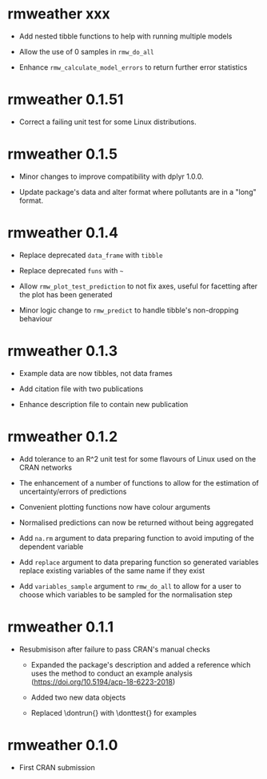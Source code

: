 # rmweather xxx

  - Add nested tibble functions to help with running multiple models
  
  - Allow the use of 0 samples in `rmw_do_all`
  
  - Enhance `rmw_calculate_model_errors` to return further error statistics

# rmweather 0.1.51

  - Correct a failing unit test for some Linux distributions. 

# rmweather 0.1.5

  - Minor changes to improve compatibility with dplyr 1.0.0.
  
  - Update package's data and alter format where pollutants are in a "long" format.

# rmweather 0.1.4

  - Replace deprecated `data_frame` with `tibble`
  
  - Replace deprecated `funs` with `~`
  
  - Allow `rmw_plot_test_prediction` to not fix axes, useful for facetting after the plot has been generated
  
  - Minor logic change to `rmw_predict` to handle tibble's non-dropping behaviour

# rmweather 0.1.3

  - Example data are now tibbles, not data frames

  - Add citation file with two publications
  
  - Enhance description file to contain new publication

# rmweather 0.1.2

  - Add tolerance to an R^2 unit test for some flavours of Linux used on the CRAN networks

  - The enhancement of a number of functions to allow for the estimation of uncertainty/errors of predictions
  
  - Convenient plotting functions now have colour arguments
  
  - Normalised predictions can now be returned without being aggregated
  
  - Add `na.rm` argument to data preparing function to avoid imputing of the dependent variable
  
  - Add `replace` argument to data preparing function so generated variables replace existing variables of the same name if they exist
  
  - Add `variables_sample` argument to `rmw_do_all` to allow for a user to choose which variables to be sampled for the normalisation step

# rmweather 0.1.1

  - Resubmisison after failure to pass CRAN's manual checks 
  
    - Expanded the package's description and added a reference which uses the method to conduct an example analysis (https://doi.org/10.5194/acp-18-6223-2018)
    
    - Added two new data objects
  
    - Replaced \dontrun{} with \donttest{} for examples 

# rmweather 0.1.0

  - First CRAN submission